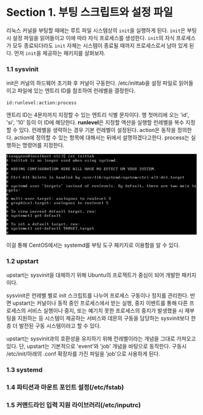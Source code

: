 # Section 1. 부팅 스크립트와 설정 파일

리눅스 커널을 부팅할 때에는 루트 파일 시스템상의 `init`을 실행하게 된다.  `init`은 부팅 시 설정 파일을 읽어들이고 이에 따라 자식 프로세스를 생성한다. `init`의 자식 프로세스가 모두 종료되더라도 `init` 자체는 시스템이 종료될 때까지 프로세스로서 남아 있게 된다. 먼저 `init`을 제공하는 패키지를 살펴보자.

### 1.1 sysvinit

init은 커널의 하드웨어 초기화 후 커널이 구동한다. /etc/inittab을 설정 파일로 읽어들이고 파일에 있는 엔트리 ID를 참조하여 런레벨을 결정한다.

```
id:runlevel:action:process
```

엔트리 ID는 4문자까지 지정할 수 있는 엔트리 식별 문자이다. 행 첫머리에 오는 'id', 'si', '10' 등이 이 ID에 해당한다. **runlevel**은 지정할 액션을 실행할 런레벨을 복수 지정할 수 있다. 런레벨을 생략하는 경우 기본 런레벨이 설정된다. action은 동작을 정의한다. action에 정의할 수 있는 항목에 대해서는 뒤에서 설명하겠다고한다. process는 실행하는 명령어를 지정한다.

![](/assets/:etc:inittab.png)

이걸 통해 CentOS에서는 systemd를 부팅 도구 패키지로 이용함을 알 수 있다.

### 1.2 upstart

upstart는 sysvinit을 대체하기 위해 Ubuntu의 프로젝트가 중심이 되어 개발한 패키지이다.

sysvinit은 런레벨 별로 init 스크립트를 나누어 프로세스 구동이나 정지를 관리한다. 반면 upstart는 커널이나 동작 중인 프로세스에서 받는 실행, 중지 이벤트를 통해 다른 프로세스의 서비스 실행이나 중지, 또는 예기치 못한 프로세스의 중지가 발생했을 시 재부팅을 지원하는 등 시스템이 제공하는 서비스와 데몬의 구동을 담당하는 sysvinit보다 한층 더 발전된 구동 시스템이라고 할 수 있다.

upstart는 sysvinit과의 호환성을 유지하기 위해 런레벨이라는 개념을 그대로 가져오고있다. 단, upstart는 기본적으로 'event'와 'job' 개념을 바탕으로 동작한다. 구동시 /etc/init/아래의 .conf 확장자를 가진 파일을 'job'으로 사용하게 된다.

### 1.3 systemd

### 1.4 파티션과 마운트 포인트 설정\(/etc/fstab\)

### 1.5 커맨드라인 입력 지원 라이브러리\(/etc/inputrc\)



